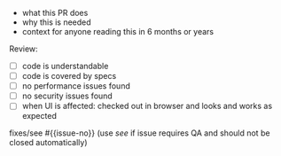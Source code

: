 * what this PR does
* why this is needed
* context for anyone reading this in 6 months or years

Review:

* [ ] code is understandable
* [ ] code is covered by specs
* [ ] no performance issues found
* [ ] no security issues found
* [ ] when UI is affected: checked out in browser and looks and works as expected

fixes/see #{{issue-no}} (use _see_ if issue requires QA and should not be closed automatically)
